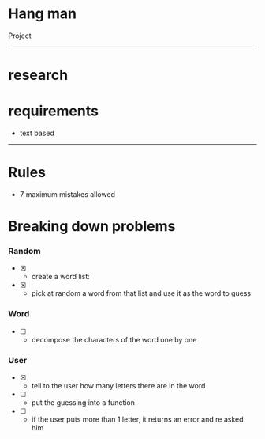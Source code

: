 # Hang man

Project


---

# research

# requirements

- text based

---

# Rules

- 7 maximum mistakes allowed

# Breaking down problems

### Random
- [x] - create a word list:
- [x] - pick at random a word from that list and use it as the word to guess

### Word

- [ ] - decompose the characters of the word one by one

### User
- [x] - tell to the user how many letters there are in the word 
- [ ] - put the guessing into a function
- [ ] - if the user puts more than 1 letter, it returns an error and re asked him